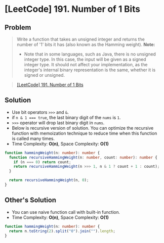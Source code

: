 # [LeetCode] 191. Number of 1 Bits

## Problem

> Write a function that takes an unsigned integer and returns the number of '1' bits it has (also known as the Hamming weight).
> **Note:**
>
> - Note that in some languages, such as Java, there is no unsigned integer type. In this case, the input will be given as a signed integer type. It should not affect your implementation, as the integer's internal binary representation is the same, whether it is signed or unsigned.

> [[LeetCode] 191. Number of 1 Bits](https://leetcode.com/problems/number-of-1-bits/description/)

## Solution

- Use bit operators `>>>` and `&`.
- if `n & 1 === true`, the last binary digit of the `nums` is `1`.
- `>>>` operator will drop last binary digit in `nums`.
- Below is recursive version of solution. You can optimize the recursive function with memoization technique to reduce time when this function is called many times.
- Time Complexity: **O(n)**, Space Complexity: **O(1)**

```typescript
function hammingWeight(n: number): number {
  function recursiveHammingWeight(n: number, count: number): number {
    if (n === 0) return count;
    return recursiveHammingWeight(n >>> 1, n & 1 ? count + 1 : count);
  }

  return recursiveHammingWeight(n, 0);
}
```

## Other's Solution

- You can use naive function call with built-in function.
- Time Complexity: **O(n)**, Space Complexity: **O(1)**

```typescript
function hammingWeight(n: number): number {
  return n.toString(2).split("0").join("").length;
}
```
